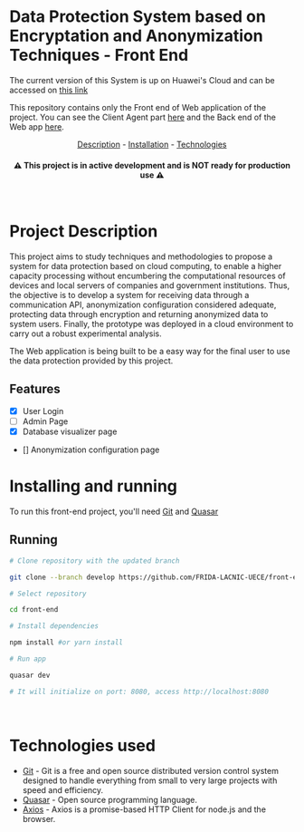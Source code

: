 # Data Protection System based on Encryptation and Anonymization Techniques - Front End

The current version of this System is up on Huawei's Cloud and can be accessed on [this link](http://110.238.69.32/)

This repository contains only the Front end of Web application of the project. You can see the Client Agent part [here](https://github.com/FRIDA-LACNIC-UECE/agent) and the Back end of the Web app [here](https://github.com/FRIDA-LACNIC-UECE/back-end).

<p align="center">
  <a href=#Project>Description</a> -
  <a href=#Installing>Installation</a> -
  <a href=#Technologies>Technologies</a>
</p>

<h4 align="center"> ⚠ This project is in active development and is NOT ready for production use ⚠</h4>

<br/>

# Project Description

This project aims to study techniques and methodologies to propose a system for data protection based on cloud computing, to enable a higher capacity processing without encumbering the computational resources of devices and local servers of companies and government institutions. Thus, the objective is to develop a system for receiving data through a communication API, anonymization configuration considered adequate, protecting data through encryption and returning anonymized data to system users. Finally, the prototype was deployed in a cloud environment to carry out a robust experimental analysis.

The Web application is being built to be a easy way for the final user to use the data protection provided by this project.

## Features
- [x] User Login
- [ ] Admin Page
- [x] Database visualizer page
- [] Anonymization configuration page



# Installing and running

To run this front-end project, you'll need  [Git](git-csm.com) and [Quasar](https://quasar.dev/)

## Running

```bash
# Clone repository with the updated branch

git clone --branch develop https://github.com/FRIDA-LACNIC-UECE/front-end

# Select repository

cd front-end

# Install dependencies

npm install #or yarn install

# Run app

quasar dev

# It will initialize on port: 8080, access http://localhost:8080

```
<br/>

# Technologies used
- [Git](git-csm.com) - Git is a free and open source distributed version control system designed to handle everything from small to very large projects with speed and efficiency.
- [Quasar](https://quasar.dev/) - Open source programming language.
- [Axios](https://axios-http.com/) - Axios is a promise-based HTTP Client for node.js and the browser.
